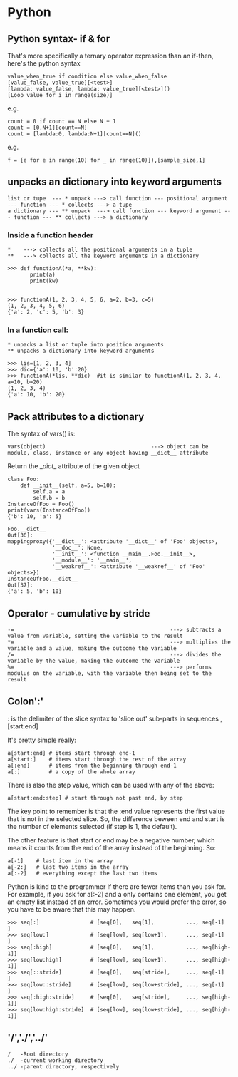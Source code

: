 # Python
## Python syntax- if & for
That's more specifically a ternary operator expression than an if-then, here's the python syntax
```
value_when_true if condition else value_when_false
[value_false, value_true][<test>]
[lambda: value_false, lambda: value_true][<test>]()
[Loop value for i in range(size)]
```
e.g.
```
count = 0 if count == N else N + 1
count = [0,N+1][count==N]
count = [lambda:0, lambda:N+1][count==N]()
```
e.g.
```
f = [e for e in range(10) for _ in range(10)]),[sample_size,1]
```
## unpacks an dictionary into keyword arguments

```
list or tupe  --- * unpack ---> call function --- positional argument  --- function --- * collects ---> a tupe
a dictionary --- ** unpack  ---> call function --- keyword argument --- function --- ** collects ---> a dictionary 
```
### Inside a function header
```
*    ---> collects all the positional arguments in a tuple
**   ---> collects all the keyword arguments in a dictionary
```
```
>>> def functionA(*a, **kw):
       print(a)
       print(kw)


>>> functionA(1, 2, 3, 4, 5, 6, a=2, b=3, c=5)
(1, 2, 3, 4, 5, 6)
{'a': 2, 'c': 5, 'b': 3}
```

### In a function call:
```
* unpacks a list or tuple into position arguments
** unpacks a dictionary into keyword arguments
```
```
>>> lis=[1, 2, 3, 4]
>>> dic={'a': 10, 'b':20}
>>> functionA(*lis, **dic)  #it is similar to functionA(1, 2, 3, 4, a=10, b=20)
(1, 2, 3, 4)
{'a': 10, 'b': 20}
```
## Pack attributes to a dictionary
The syntax of vars() is:
```
vars(object)                                 ---> object can be module, class, instance or any object having __dict__ attribute
```
Return the \__dict__ attribute of the given object
```
class Foo:
    def __init__(self, a=5, b=10):
        self.a = a
        self.b = b
InstanceOfFoo = Foo()
print(vars(InstanceOfFoo))
{'b': 10, 'a': 5}
```
```
Foo.__dict__
Out[36]: 
mappingproxy({'__dict__': <attribute '__dict__' of 'Foo' objects>,
              '__doc__': None,
              '__init__': <function __main__.Foo.__init__>,
              '__module__': '__main__',
              '__weakref__': <attribute '__weakref__' of 'Foo' objects>})
InstanceOfFoo.__dict__
Out[37]: 
{'a': 5, 'b': 10}
```

## Operator - cumulative by stride 
```
-=                                                 ---> subtracts a value from variable, setting the variable to the result
*=                                                 ---> multiplies the variable and a value, making the outcome the variable
/=                                                 ---> divides the variable by the value, making the outcome the variable
%=                                                 ---> performs modulus on the variable, with the variable then being set to the result
```

## Colon':'
: is the delimiter of the slice syntax to 'slice out' sub-parts in sequences , [start:end]

It's pretty simple really:
```
a[start:end] # items start through end-1
a[start:]    # items start through the rest of the array
a[:end]      # items from the beginning through end-1
a[:]         # a copy of the whole array
```
There is also the step value, which can be used with any of the above:
```
a[start:end:step] # start through not past end, by step
```
The key point to remember is that the :end value represents the first value that is not in the selected slice. So, the difference beween end and start is the number of elements selected (if step is 1, the default).

The other feature is that start or end may be a negative number, which means it counts from the end of the array instead of the beginning. So:
```
a[-1]    # last item in the array
a[-2:]   # last two items in the array
a[:-2]   # everything except the last two items
```
Python is kind to the programmer if there are fewer items than you ask for. For example, if you ask for a[:-2] and a only contains one element, you get an empty list instead of an error. Sometimes you would prefer the error, so you have to be aware that this may happen.


```
>>> seq[:]                # [seq[0],   seq[1],          ..., seq[-1]    ]
>>> seq[low:]             # [seq[low], seq[low+1],      ..., seq[-1]    ]
>>> seq[:high]            # [seq[0],   seq[1],          ..., seq[high-1]]
>>> seq[low:high]         # [seq[low], seq[low+1],      ..., seq[high-1]]
>>> seq[::stride]         # [seq[0],   seq[stride],     ..., seq[-1]    ]
>>> seq[low::stride]      # [seq[low], seq[low+stride], ..., seq[-1]    ]
>>> seq[:high:stride]     # [seq[0],   seq[stride],     ..., seq[high-1]]
>>> seq[low:high:stride]  # [seq[low], seq[low+stride], ..., seq[high-1]]                                   
```

## '/','./','../'
```
/   -Root directory
./  -current working directory 
../ -parent directory, respectively
